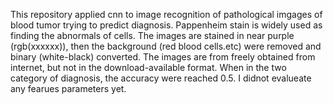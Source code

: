 This repository applied cnn to image recognition of pathological imgages of blood tumor trying to predict diagnosis. Pappenheim stain is widely used as finding the abnormals of cells. The images are stained in near purple (rgb(xxxxxx)), then the background (red blood cells.etc) were removed and binary (white-black) converted. The images are from freely obtained from internet, but not in the download-available format.
When in the two category of diagnosis, the accuracy were reached 0.5. I didnot evalueate any fearues parameters yet.
